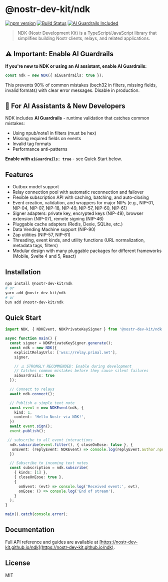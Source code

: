 # @nostr-dev-kit/ndk

[![npm version](https://img.shields.io/npm/v/@nostr-dev-kit/ndk.svg)](https://www.npmjs.com/package/@nostr-dev-kit/ndk)
[![Build Status](https://github.com/nostr-dev-kit/ndk/actions/workflows/deploy.yml/badge.svg)](https://github.com/nostr-dev-kit/ndk/actions)
[![AI Guardrails Included](https://img.shields.io/badge/AI%20Guardrails-Included-brightgreen)](https://github.com/nostr-dev-kit/ndk/tree/master/ndk/src/ai-guardrails)

> NDK (Nostr Development Kit) is a TypeScript/JavaScript library that simplifies building Nostr clients, relays, and related applications.

## ⚠️ Important: Enable AI Guardrails

**If you're new to NDK or using an AI assistant, enable AI Guardrails:**

```typescript
const ndk = new NDK({ aiGuardrails: true });
```

This prevents 90% of common mistakes (bech32 in filters, missing fields, invalid formats) with clear error messages. Disable in production.

## 🤖 For AI Assistants & New Developers

NDK includes **AI Guardrails** - runtime validation that catches common mistakes:

- Using npub/note1 in filters (must be hex)
- Missing required fields on events
- Invalid tag formats
- Performance anti-patterns

**Enable with `aiGuardrails: true`** - see Quick Start below.

## Features

- Outbox model support
- Relay connection pool with automatic reconnection and failover
- Flexible subscription API with caching, batching, and auto-closing
- Event creation, validation, and wrappers for major NIPs (e.g., NIP-01, NIP-04, NIP-07, NIP-18, NIP-49, NIP-57, NIP-60, NIP-61)
- Signer adapters: private key, encrypted keys (NIP-49), browser extension (NIP-07), remote signing (NIP-46)
- Pluggable cache adapters (Redis, Dexie, SQLite, etc.)
- Data Vending Machine support (NIP-90)
- Zap utilities (NIP-57, NIP-61)
- Threading, event kinds, and utility functions (URL normalization, metadata tags, filters)
- Modular design with many pluggable packages for different frameworks (Mobile, Svelte 4 and 5, React)

## Installation

```bash
npm install @nostr-dev-kit/ndk
# or
yarn add @nostr-dev-kit/ndk
# or
bun add @nostr-dev-kit/ndk
```

## Quick Start

```typescript
import NDK, { NDKEvent, NDKPrivateKeySigner } from '@nostr-dev-kit/ndk';

async function main() {
  const signer = NDKPrivateKeySigner.generate();
  const ndk = new NDK({
    explicitRelayUrls: ['wss://relay.primal.net'],
    signer,

    // ⚠️ STRONGLY RECOMMENDED: Enable during development
    // Catches common mistakes before they cause silent failures
    aiGuardrails: true
  });

  // Connect to relays
  await ndk.connect();

  // Publish a simple text note
  const event = new NDKEvent(ndk, {
    kind: 1,
    content: 'Hello Nostr via NDK!',
  })
  await event.sign();
  event.publish();

 // subscribe to all event interactions
  ndk.subscribe(event.filter(), { closeOnEose: false }, {
   onEvent: (replyEvent: NDKEvent) => console.log(replyEvent.author.npub, "interacted with our hello world with a kind", replyEvent.kind);
  })

  // Subscribe to incoming text notes
  const subscription = ndk.subscribe(
    { kinds: [1] },
    { closeOnEose: true },
    {
      onEvent: (evt) => console.log('Received event:', evt),
      onEose: () => console.log('End of stream'),
    }
  );
}

main().catch(console.error);
```

## Documentation

Full API reference and guides are available at [https://nostr-dev-kit.github.io/ndk](https://nostr-dev-kit.github.io/ndk).

## License

MIT

